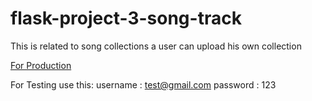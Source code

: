 # flask-project-3-song-track
This is related to song collections a user can upload his own collection

[For Production](https://python-flask-3-song.herokuapp.com)

For Testing use this: 
username : test@gmail.com
password : 123
